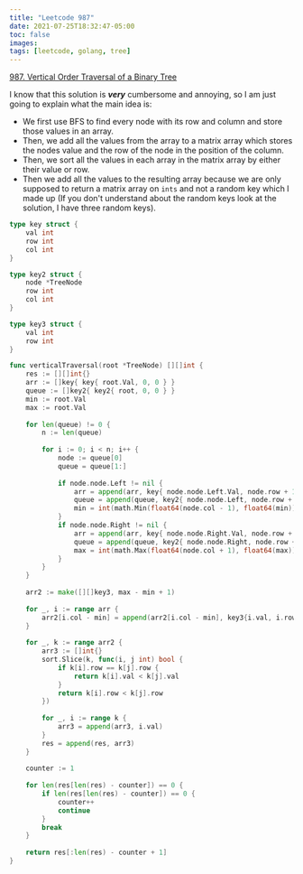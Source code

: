```yaml
---
title: "Leetcode 987"
date: 2021-07-25T18:32:47-05:00
toc: false
images:
tags: [leetcode, golang, tree]
---
```


[987. Vertical Order Traversal of a Binary Tree](https://leetcode.com/problems/vertical-order-traversal-of-a-binary-tree/)

I know that this solution is ***very*** cumbersome and annoying, so I am just going to explain what the main idea is:

* We first use BFS to find every node with its row and column and store those values in an array.
* Then, we add all the values from the array to a matrix array which stores the nodes value and the row of the node in the position of the column.
* Then, we sort all the values in each array in the matrix array by either their value or row.
* Then we add all the values to the resulting array because we are only supposed to return a matrix array on `ints` and not a random key which I made up (If you don't understand about the random keys look at the solution, I have three random keys).

``` go
type key struct {
    val int
    row int
    col int
}

type key2 struct {
    node *TreeNode
    row int
    col int
}

type key3 struct {
    val int
    row int
}

func verticalTraversal(root *TreeNode) [][]int {
	res := [][]int{}
    arr := []key{ key{ root.Val, 0, 0 } }
    queue := []key2{ key2{ root, 0, 0 } }
    min := root.Val
    max := root.Val
    
    for len(queue) != 0 {
        n := len(queue)
        
        for i := 0; i < n; i++ {
            node := queue[0]
            queue = queue[1:]
            
            if node.node.Left != nil {
                arr = append(arr, key{ node.node.Left.Val, node.row + 1, node.col - 1 })
                queue = append(queue, key2{ node.node.Left, node.row + 1, node.col - 1 })
                min = int(math.Min(float64(node.col - 1), float64(min)))
            }
            if node.node.Right != nil {
                arr = append(arr, key{ node.node.Right.Val, node.row + 1, node.col + 1 })
                queue = append(queue, key2{ node.node.Right, node.row + 1, node.col + 1 })
                max = int(math.Max(float64(node.col + 1), float64(max)))
            }
        }
    }
    
    arr2 := make([][]key3, max - min + 1)
    
    for _, i := range arr {
        arr2[i.col - min] = append(arr2[i.col - min], key3{i.val, i.row})
    }
    
    for _, k := range arr2 {
        arr3 := []int{}
        sort.Slice(k, func(i, j int) bool {
            if k[i].row == k[j].row {
                return k[i].val < k[j].val
            }
            return k[i].row < k[j].row
        })
        
        for _, i := range k {
            arr3 = append(arr3, i.val)
        }
        res = append(res, arr3)
    }
    
    counter := 1
    
    for len(res[len(res) - counter]) == 0 {
        if len(res[len(res) - counter]) == 0 {
            counter++
            continue
        }
        break
    }
    
    return res[:len(res) - counter + 1]
}
```